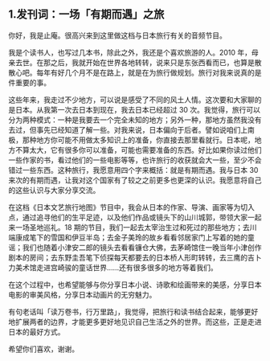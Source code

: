 ## 1.发刊词：一场「有期而遇」之旅
你好，我是止庵。很高兴来到这里做这档与日本旅行有关的音频节目。


我是个读书人，也写过几本书，除此之外，我还是个喜欢旅游的人。2010 年，母亲去世。在那之后，我就开始在世界各地转转，说来只是东张西看而已，也算是散散心吧。每年有好几个月不是在路上，就是在为旅行做规划。旅行对我来说真的是件重要的事。


这些年来，我走过不少地方，可以说是感受了不同的风土人情。这次要和大家聊的是日本。从我第一次去日本到现在，我去日本已经超过 30 次。我觉得，旅行可以分为两种模式：一种是我要去一个完全未知的地方；另外一种，那地方虽然我没有去过，但事先已经知道了解一些。对我来说，日本偏向于后者。譬如说咱们上南极，那种地方你可能不用做太多知识上的准备，你直接去那里看就行。日本呢，地方不算太大，它有很多你可以准备，可能也需要准备的东西。好比如果你读过他们一些作家的书，看过他们的一些电影等等，也许旅行的收获就会大一些，至少不会错过一些东西。这种旅行，我愿意用四个字来概括：就是有期而遇。我与日本 30 来次的有期而遇，让我对这个国家有了较之之前更多也更深的认识。我愿意将自己的这些认识与大家分享交流。


在这档《日本文艺旅行地图》节目中，我会从日本的作家、导演、画家等为切入点，通过追寻他们的生平足迹，以及他们作品或镜头下的山川城郭，带领大家一起来一场圣地巡礼。18 期的节目，我们一起去太宰治生过和死过的那些地方；去川端康成笔下的雪国和伊豆半岛；去金子美玲的故乡看看邻居家门上写着的她的童谣；我们也随着小津安二郎的镜头去看看镰仓大佛，去茅崎馆住一晚当年小津创作剧本的房间；去东野圭吾笔下侦探每天都要去的日本桥人形町转转，去三鹰的吉卜力美术馆走进宫崎骏的童话世界……还有很多很多的地方等着我们。


在这个过程中，也希望能够与你分享日本小说、诗歌和绘画带来的美感，分享日本电影的审美风格，分享日本动画片的无穷魅力。


有句老话叫「读万卷书，行万里路」，我觉得，把旅行和读书结合起来，能够更好地扩展两者的边界，才能更多更好地见识自己生活之外的世界。而这些，正是走进日本的最好方式。


希望你们喜欢，谢谢。

